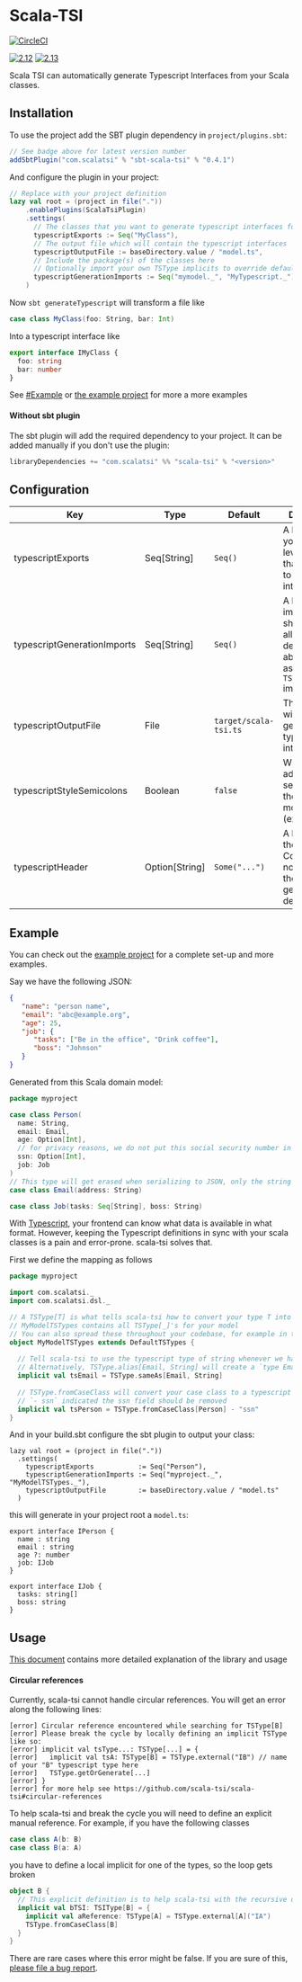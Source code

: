 # Scala-TSI

[![CircleCI](https://img.shields.io/circleci/project/github/scala-tsi/scala-tsi/master.svg)](https://circleci.com/gh/scala-tsi/scala-tsi/)


[![2.12](https://img.shields.io/maven-central/v/com.scalatsi/scala-tsi_2.12.svg?label=2.12)](https://mvnrepository.com/artifact/com.scalatsi/scala-tsi)
[![2.13](https://img.shields.io/maven-central/v/com.scalatsi/scala-tsi_2.13.svg?label=2.13)](https://mvnrepository.com/artifact/com.scalatsi/scala-tsi)

Scala TSI can automatically generate Typescript Interfaces from your Scala classes.

## Installation

To use the project add the SBT plugin dependency in `project/plugins.sbt`:

```sbt
// See badge above for latest version number
addSbtPlugin("com.scalatsi" % "sbt-scala-tsi" % "0.4.1")
```

And configure the plugin in your project:
```sbt
// Replace with your project definition
lazy val root = (project in file("."))
    .enablePlugins(ScalaTsiPlugin)
    .settings(
      // The classes that you want to generate typescript interfaces for
      typescriptExports := Seq("MyClass"),
      // The output file which will contain the typescript interfaces
      typescriptOutputFile := baseDirectory.value / "model.ts",
      // Include the package(s) of the classes here
      // Optionally import your own TSType implicits to override default default generated
      typescriptGenerationImports := Seq("mymodel._", "MyTypescript._")
    )
```

Now `sbt generateTypescript` will transform a file like
```scala
case class MyClass(foo: String, bar: Int)
```

Into a typescript interface like
```typescript
export interface IMyClass {
  foo: string
  bar: number
}
```

See [#Example](#Example) or [the example project](example/) for more a more examples

#### Without sbt plugin

The sbt plugin will add the required dependency to your project. It can be added manually if you don't use the plugin:

```sbt
libraryDependencies += "com.scalatsi" %% "scala-tsi" % "<version>"
```

## Configuration

| Key | Type | Default | Description |
| --- | ---- | ------- | ----------- |
| typescriptExports | Seq[String] | `Seq()` | A list of all your (top-level) classes that you want to generate interfaces for |
| typescriptGenerationImports | Seq[String] | `Seq()` | A list of all imports. This should import all classes you defined above, as well as custom `TSType` implicits |
| typescriptOutputFile | File | `target/scala-tsi.ts`| The output file with generated typescript interfaces |
| typescriptStyleSemicolons | Boolean | `false` | Whether to add semicolons to the exported model (experimental) |
| typescriptHeader | Option[String] | `Some("...")` | A header for the output file. Contains a notice about the file being generated by default |

## Example

You can check out the [example project](example/) for a complete set-up and more examples.

Say we have the following JSON:
```json
{
   "name": "person name",
   "email": "abc@example.org",
   "age": 25,
   "job": {
      "tasks": ["Be in the office", "Drink coffee"],
      "boss": "Johnson"
   }
}
```

Generated from this Scala domain model:
```scala
package myproject

case class Person(
  name: String,
  email: Email,
  age: Option[Int],
  // for privacy reasons, we do not put this social security number in the JSON
  ssn: Option[Int],
  job: Job
)
// This type will get erased when serializing to JSON, only the string remains
case class Email(address: String)

case class Job(tasks: Seq[String], boss: String)

```

With [Typescript](https://www.typescriptlang.org/), your frontend can know what data is available in what format.
However, keeping the Typescript definitions in sync with your scala classes is a pain and error-prone. scala-tsi solves that.

First we define the mapping as follows
```scala
package myproject

import com.scalatsi._
import com.scalatsi.dsl._

// A TSType[T] is what tells scala-tsi how to convert your type T into typescript
// MyModelTSTypes contains all TSType[_]'s for your model
// You can also spread these throughout your codebase, for example in the same place where your JSON (de)serializers
object MyModelTSTypes extends DefaultTSTypes {
 
  // Tell scala-tsi to use the typescript type of string whenever we have an Email type
  // Alternatively, TSType.alias[Email, String] will create a `type Email = string` entry in the typescript file
  implicit val tsEmail = TSType.sameAs[Email, String]
  
  // TSType.fromCaseClass will convert your case class to a typescript definition
  // `- ssn` indicated the ssn field should be removed
  implicit val tsPerson = TSType.fromCaseClass[Person] - "ssn"
}
```

And in your build.sbt configure the sbt plugin to output your class:
```
lazy val root = (project in file("."))
  .settings(
    typescriptExports           := Seq("Person"),
    typescriptGenerationImports := Seq("myproject._", "MyModelTSTypes._"),
    typescriptOutputFile        := baseDirectory.value / "model.ts"
  )
```

this will generate in your project root a `model.ts`:
```
export interface IPerson {
  name : string
  email : string
  age ?: number
  job: IJob
}

export interface IJob {
  tasks: string[]
  boss: string
}
```

## Usage

[This document](doc/workings.md) contains more detailed explanation of the library and usage

#### Circular references

Currently, scala-tsi cannot handle circular references.
You will get an error along the following lines:
```text
[error] Circular reference encountered while searching for TSType[B]
[error] Please break the cycle by locally defining an implicit TSType like so:
[error] implicit val tsType...: TSType[...] = {
[error]   implicit val tsA: TSType[B] = TSType.external("IB") // name of your "B" typescript type here
[error]   TSType.getOrGenerate[...]
[error] }
[error] for more help see https://github.com/scala-tsi/scala-tsi#circular-references
```

To help scala-tsi and break the cycle you will need to define an explicit manual reference.
For example, if you have the following classes

```scala
case class A(b: B)
case class B(a: A)
```

you have to define a local implicit for one of the types, so the loop gets broken
```scala
object B {
  // This explicit definition is to help scala-tsi with the recursive definition of A and B
  implicit val bTSI: TSIType[B] = {
    implicit val aReference: TSType[A] = TSType.external[A]("IA")
    TSType.fromCaseClass[B]
  }
}
```

There are rare cases where this error might be false. If you are sure of this, [please file a bug report](https://github.com/scala-tsi/scala-tsi/issues).

